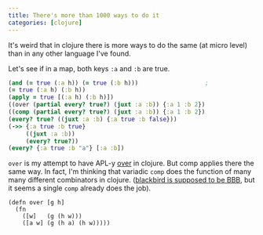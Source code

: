 ```yaml
---
title: There's more than 1000 ways to do it
categories: [clojure]
---
```


It's weird that in clojure there is more ways to do the same (at micro
level) than in any other language I've found.

Let's see if in a map, both keys `:a` and `:b` are true.


```clojure
(and (= true (:a h)) (= true (:b h)))                   ;
(= true (:a h) (:b h))
(apply = true [(:a h) (:b h)])
((over (partial every? true?) (juxt :a :b)) {:a 1 :b 2})
((comp (partial every? true?) (juxt :a :b)) {:a 1 :b 2})
(every? true? ((juxt :a :b) {:a true :b false}))
(->> {:a true :b true}
     ((juxt :a :b))
     (every? true?))
(every? {:a true :b "a"} [:a :b])
```


`over` is my attempt to have APL-y
[over](https://aplwiki.com/wiki/Over) in clojure. But comp applies
there the same way. In fact, I'm thinking that variadic `comp` does
the function of many many different combinators in
clojure. ([blackbird is supposed to be
BBB](https://news.ycombinator.com/item?id=39500777), but it seems a
single `comp` already does the job).


```
(defn over [g h]
  (fn
    ([w]   (g (h w)))
    ([a w] (g (h a) (h w)))))
```
